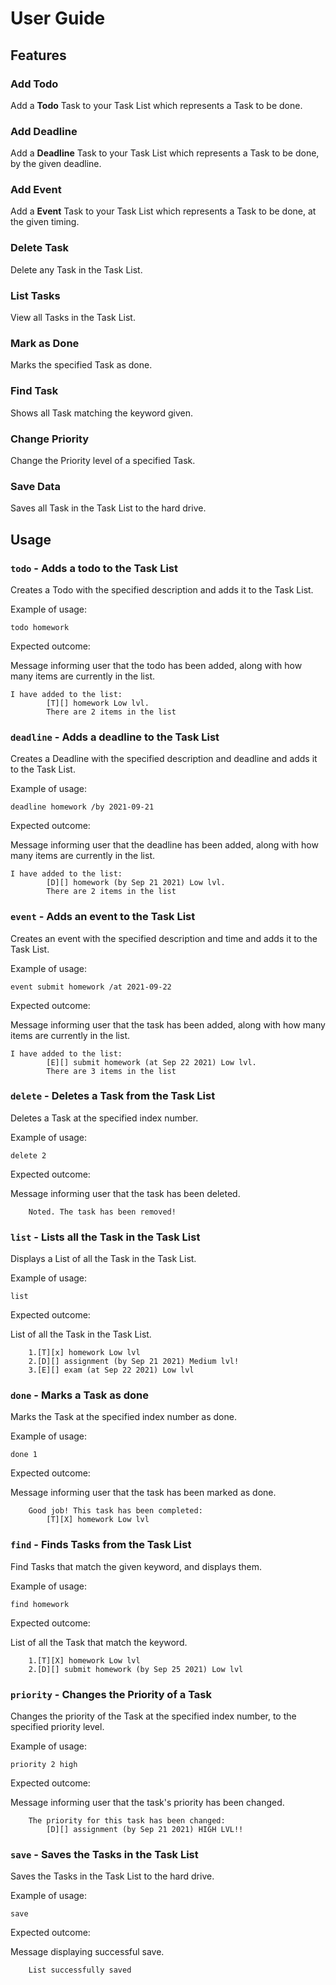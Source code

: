 # User Guide

## Features 

### Add Todo

Add a **Todo** Task to your Task List which represents a Task to be done.

### Add Deadline

Add a **Deadline** Task to your Task List which represents a Task to be done, by the given deadline.

### Add Event

Add a **Event** Task to your Task List which represents a Task to be done, at the given timing.

### Delete Task

Delete any Task in the Task List.

### List Tasks

View all Tasks in the Task List.

### Mark as Done

Marks the specified Task as done.

### Find Task

Shows all Task matching the keyword given.

### Change Priority

Change the Priority level of a specified Task.

### Save Data

Saves all Task in the Task List to the hard drive.

## Usage

### `todo` - Adds a todo to the Task List

Creates a Todo with the specified description and adds it to the Task List.

Example of usage: 

`todo homework`

Expected outcome:

Message informing user that the todo has been added, along with
how many items are currently in the list.

```
I have added to the list:
        [T][] homework Low lvl. 
        There are 2 items in the list 
```

### `deadline` - Adds a deadline to the Task List

Creates a Deadline with the specified description and deadline and
adds it to the Task List.

Example of usage: 

`deadline homework /by 2021-09-21`

Expected outcome:

Message informing user that the deadline has been added, along with
how many items are currently in the list.

```
I have added to the list:
        [D][] homework (by Sep 21 2021) Low lvl. 
        There are 2 items in the list 
```

### `event` - Adds an event to the Task List

Creates an event with the specified description and time and adds it to the Task List.

Example of usage: 

`event submit homework /at 2021-09-22`

Expected outcome:

Message informing user that the task has been added, along with
how many items are currently in the list.

```
I have added to the list:
        [E][] submit homework (at Sep 22 2021) Low lvl.
        There are 3 items in the list 
```

### `delete` - Deletes a Task from the Task List

Deletes a Task at the specified index number.

Example of usage: 

`delete 2`

Expected outcome:

Message informing user that the task has been deleted.

```
    Noted. The task has been removed! 
```

### `list` - Lists all the Task in the Task List

Displays a List of all the Task in the Task List.

Example of usage: 

`list`

Expected outcome:

List of all the Task in the Task List.

```
    1.[T][x] homework Low lvl
    2.[D][] assignment (by Sep 21 2021) Medium lvl!
    3.[E][] exam (at Sep 22 2021) Low lvl
```

### `done` - Marks a Task as done

Marks the Task at the specified index number as done.

Example of usage: 

`done 1`

Expected outcome:

Message informing user that the task has been marked as done.

```
    Good job! This task has been completed:
        [T][X] homework Low lvl
```

### `find` - Finds Tasks from the Task List

Find Tasks that match the given keyword, and displays them.

Example of usage: 

`find homework`

Expected outcome:

List of all the Task that match the keyword.

```
    1.[T][X] homework Low lvl
    2.[D][] submit homework (by Sep 25 2021) Low lvl
```

### `priority` - Changes the Priority of a Task

Changes the priority of the Task at the specified index number,
to the specified priority level.

Example of usage: 

`priority 2 high`

Expected outcome:

Message informing user that the task's priority has been 
changed.

```
    The priority for this task has been changed:
        [D][] assignment (by Sep 21 2021) HIGH LVL!!
```

### `save` - Saves the Tasks in the Task List

Saves the Tasks in the Task List to the hard drive.

Example of usage: 

`save`

Expected outcome:

Message displaying successful save.

```
    List successfully saved
```